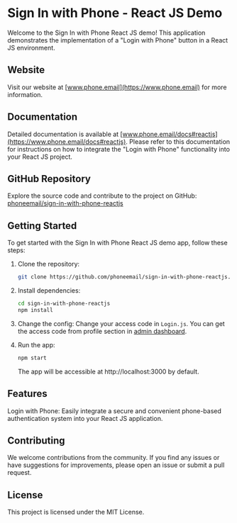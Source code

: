 # Sign In with Phone - React JS Demo

Welcome to the Sign In with Phone React JS demo! This application demonstrates the implementation of a "Login with Phone" button in a React JS environment.

## Website

Visit our website at [www.phone.email](https://www.phone.email) for more information.

## Documentation

Detailed documentation is available at [www.phone.email/docs#reactjs](https://www.phone.email/docs#reactjs). Please refer to this documentation for instructions on how to integrate the "Login with Phone" functionality into your React JS project.

## GitHub Repository

Explore the source code and contribute to the project on GitHub: [phoneemail/sign-in-with-phone-reactjs](https://github.com/phoneemail/sign-in-with-phone-reactjs)

## Getting Started

To get started with the Sign In with Phone React JS demo app, follow these steps:

1. Clone the repository:

   ```bash
   git clone https://github.com/phoneemail/sign-in-with-phone-reactjs.git
   ```
   
2. Install dependencies:
    ```bash
    cd sign-in-with-phone-reactjs
    npm install
    ```

3. Change the config:
    Change your access code in `Login.js`. You can get the access code from profile section in [admin dashboard](https://admin.phone.email).  

4. Run the app:

    ```bash
    npm start
    ```
    The app will be accessible at http://localhost:3000 by default.

   

 ## Features

Login with Phone: Easily integrate a secure and convenient phone-based authentication system into your React JS application.

 ## Contributing

We welcome contributions from the community. If you find any issues or have suggestions for improvements, please open an issue or submit a pull request.

 ## License

This project is licensed under the MIT License.


